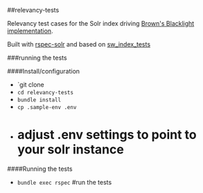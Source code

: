 ##relevancy-tests

Relevancy test cases for the Solr index driving [Brown's Blacklight implementation](https://search.library.brown.edu/).

Built with [rspec-solr](https://github.com/sul-dlss/rspec-solr) and based on [sw_index_tests](https://github.com/sul-dlss/sw_index_tests/)

###running the tests

####Install/configuration
 - `git clone
 - `cd relevancy-tests`
 - `bundle install`
 - `cp .sample-env .env`
 - # adjust .env settings to point to your solr instance

####Running the tests
 - `bundle exec rspec` #run the tests